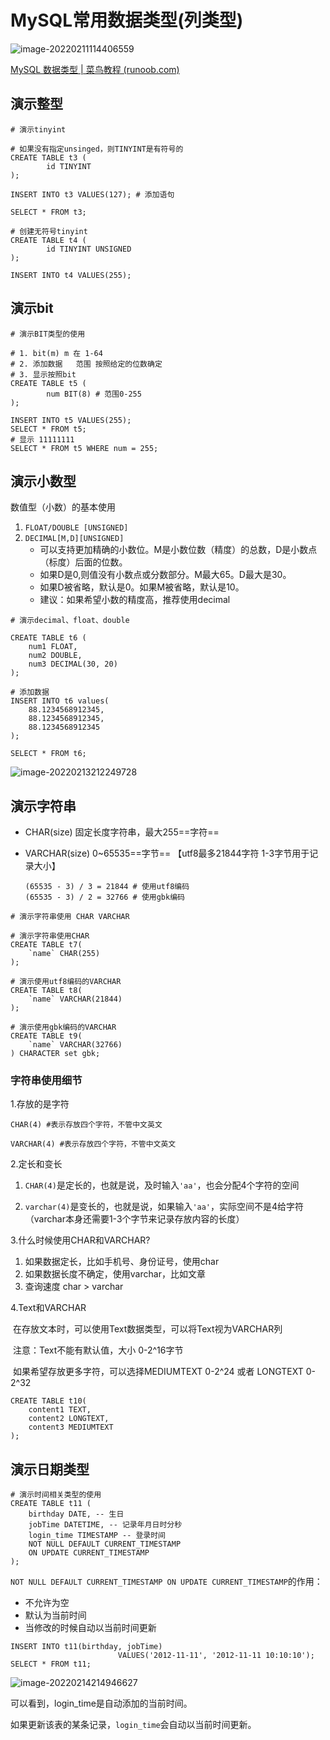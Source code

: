 # MySQL常用数据类型(列类型)

![image-20220211114406559](https://s2.loli.net/2022/02/11/5Ioe9NUH714vQs2.png)

[MySQL 数据类型 | 菜鸟教程 (runoob.com)](https://www.runoob.com/mysql/mysql-data-types.html)

## 演示整型

```mysql
# 演示tinyint

# 如果没有指定unsinged，则TINYINT是有符号的
CREATE TABLE t3 (
		id TINYINT
);

INSERT INTO t3 VALUES(127); # 添加语句

SELECT * FROM t3;

# 创建无符号tinyint
CREATE TABLE t4 (
		id TINYINT UNSIGNED
);

INSERT INTO t4 VALUES(255);
```

## 演示bit

```mysql
# 演示BIT类型的使用

# 1. bit(m) m 在 1-64
# 2. 添加数据   范围 按照给定的位数确定
# 3. 显示按照bit
CREATE TABLE t5 (
		num BIT(8) # 范围0-255
);

INSERT INTO t5 VALUES(255);
SELECT * FROM t5;
# 显示 11111111
SELECT * FROM t5 WHERE num = 255;

```

## 演示小数型

数值型（小数）的基本使用

1. `FLOAT/DOUBLE [UNSIGNED]`
2. `DECIMAL[M,D][UNSIGNED]`
   - 可以支持更加精确的小数位。M是小数位数（精度）的总数，D是小数点（标度）后面的位数。
   - 如果D是0,则值没有小数点或分数部分。M最大65。D最大是30。
   - 如果D被省略，默认是0。如果M被省略，默认是10。
   - 建议：如果希望小数的精度高，推荐使用decimal

```mysql
# 演示decimal、float、double

CREATE TABLE t6 (
	num1 FLOAT,
	num2 DOUBLE,
	num3 DECIMAL(30, 20)
);

# 添加数据
INSERT INTO t6 values(
	88.1234568912345,
	88.1234568912345,
	88.1234568912345
);

SELECT * FROM t6;
```

![image-20220213212249728](https://s2.loli.net/2022/02/13/bavtdABU7qGckzH.png)

## 演示字符串

- CHAR(size)
  固定长度字符串，最大255==字符==

- VARCHAR(size) 0~65535==字节== 【utf8最多21844字符 1-3字节用于记录大小】

  ```shell
  (65535 - 3) / 3 = 21844 # 使用utf8编码
  (65535 - 3) / 2 = 32766 # 使用gbk编码
  ```

```mysql
# 演示字符串使用 CHAR VARCHAR

# 演示字符串使用CHAR
CREATE TABLE t7(
	`name` CHAR(255)
);

# 演示使用utf8编码的VARCHAR
CREATE TABLE t8(
	`name` VARCHAR(21844)
);

# 演示使用gbk编码的VARCHAR
CREATE TABLE t9(
	`name` VARCHAR(32766)
) CHARACTER set gbk;
```

### 字符串使用细节

1.存放的是字符

```mysql
CHAR(4) #表示存放四个字符，不管中文英文

VARCHAR(4) #表示存放四个字符，不管中文英文
```

2.定长和变长

1. `CHAR(4)`是定长的，也就是说，及时输入`'aa'`，也会分配4个字符的空间

2. `varchar(4)`是变长的，也就是说，如果输入`'aa'`，实际空间不是4给字符（varchar本身还需要1-3个字节来记录存放内容的长度）

3.什么时候使用CHAR和VARCHAR?

1. 如果数据定长，比如手机号、身份证号，使用char
2. 如果数据长度不确定，使用varchar，比如文章
3. 查询速度 char > varchar

4.Text和VARCHAR

​	在存放文本时，可以使用Text数据类型，可以将Text视为VARCHAR列

​	注意：Text不能有默认值，大小 0-2^16字节

​	如果希望存放更多字符，可以选择MEDIUMTEXT 0-2^24 或者 LONGTEXT 0-2^32

```mysql
CREATE TABLE t10(
	content1 TEXT,
	content2 LONGTEXT,
	content3 MEDIUMTEXT
);
```

## 演示日期类型

```mysql
# 演示时间相关类型的使用
CREATE TABLE t11 (
	birthday DATE, -- 生日
	jobTime DATETIME, -- 记录年月日时分秒
	login_time TIMESTAMP -- 登录时间
	NOT NULL DEFAULT CURRENT_TIMESTAMP
	ON UPDATE CURRENT_TIMESTAMP
);
```

`NOT NULL DEFAULT CURRENT_TIMESTAMP ON UPDATE CURRENT_TIMESTAMP`的作用：

- 不允许为空
- 默认为当前时间
- 当修改的时候自动以当前时间更新

```mysql
INSERT INTO t11(birthday, jobTime)
						VALUES('2012-11-11', '2012-11-11 10:10:10');
SELECT * FROM t11;
```

![image-20220214214946627](https://s2.loli.net/2022/02/14/X3cQKPJiYAWqgw2.png)

可以看到，login_time是自动添加的当前时间。



如果更新该表的某条记录，`login_time`会自动以当前时间更新。








































